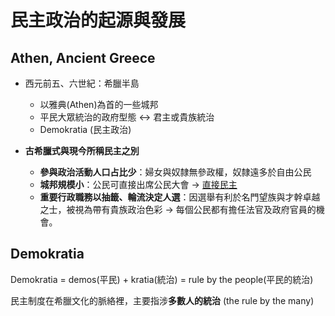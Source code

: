 # 民主政治的起源與發展

## Athen, Ancient Greece
- 西元前五、六世紀：希臘半島
  - 以雅典(Athen)為首的一些城邦
  - 平民大眾統治的政府型態 <-> 君主或貴族統治
  - Demokratia (民主政治)

- **古希臘式與現今所稱民主之別**
  - **參與政治活動人口占比少**：婦女與奴隸無參政權，奴隸遠多於自由公民
  - **城邦規模小**：公民可直接出席公民大會 -> [直接民主](link)
  - **重要行政職務以抽籤、輪流決定人選**：因選舉有利於名門望族與才幹卓越之士，被視為帶有貴族政治色彩 -> 每個公民都有擔任法官及政府官員的機會。

## Demokratia
Demokratia = demos(平民) + kratia(統治) = rule by the people(平民的統治)

民主制度在希臘文化的脈絡裡，主要指涉**多數人的統治** (the rule by the many)